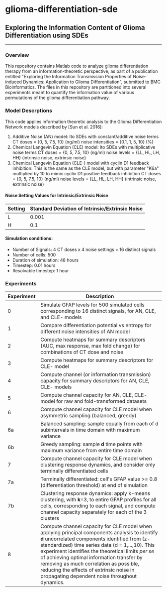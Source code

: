 # glioma-differentiation-sde
## Exploring the Information Content of Glioma Differentiation using SDEs
***
### Overview
This repository contains Matlab code to analyze glioma differentiation therapy from an information-theoretic perspective, as part of a publication entitled "Exploring the Information Transmission Properties of Noise-induced Dynamics:
Application to Glioma Differentiation", submitted to BMC Bioinformatics. The files in this repository are partitioned into several experiments meant to quantify the information value of various permutations of the glioma differentiation pathway. 

### Model Descrptions
This code applies information theoretic analysis to the Glioma Differentiation 
Network models described by [Sun et al. 2016]:

1. Additive Noise (AN) model: Ito SDEs with constant/additive noise terms
    CT doses = {0, 5, 7.5, 10} (ng/ml)
    noise intensities = {0.1, 1, 5, 10} (%)
2. Chemical Langevin Equation (CLE) model: Ito SDEs with multiplicative noise terms
    CT doses = {0, 5, 7.5, 10} (ng/ml)
    noise levels = {LL, HL, LH, HH} (intrinsic noise, extrinsic noise)
3. Chemical Langevin Equation (CLE-) model with cyclin D1 feedback inhibition:
    This is the same as the CLE model, but with parameter "K6a" multiplied by 10 to
    mimic cyclin D1 positive feedback inhibition
    CT doses = {0, 5, 7.5, 10} (ng/ml)
    noise levels = {LL, HL, LH, HH} (intrinsic noise, extrinsic noise)
    
    
#### Noise Setting Values for Intrinsic/Extrinsic Noise
Setting | Standard Deviation of Intrinsic/Extrinsic Noise
--------|------------------------------------------------
L       |         0.001
H       |         0.1

#### Simulation conditions:
* Number of Signals: 4 CT doses x 4 noise settings = 16 distinct signals
* Number of cells: 500
* Duration of simulation: 48 hours
* Timestep: 0.01 hours
* Resolvable timestep: 1 hour

### Experiments
Experiment | Description
--------- | -----------
0 |  Simulate GFAP levels for 500 simulated cells corresponding to 16 distinct signals, for AN, CLE, and CLE- models
1 |  Compare differentiation potential vs entropy for different noise intensities of AN model 
2 |  Compute heatmaps for summary descriptors (AUC, max response, max fold change) for combinations of CT dose and noise
3 |  Compute heatmaps for summary descriptors for CLE- model
4 |  Compute channel (or information transmission) capacity for summary descriptors for AN, CLE, CLE- models
5 |  Compute channel capacity for AN, CLE, CLE- model for raw and fold-transformed datasets 
6 |  Compute channel capacity for CLE model when asymmetric sampling (balanced, greedy)
6a | Balanced sampling: sample equally from each of d subintervals in time domain with maximum variance
6b | Greedy sampling: sample **d** time points with maximum variance from entire time domain 
7 |  Compute channel capacity for CLE model when clustering response dynamics, and consider only terminally differentiated cells
7a | Terminally differentiated: cell's GFAP value >= 0.8 (differentiation threshold) at end of simulation
7b | Clustering response dynamics: apply k-means clustering, with **k**=3, to entire GFAP profiles for all cells, corresponding to each signal, and compute channel capacity separately for each of the 3 clusters
8 | Compute channel capacity for CLE model when applying principal components analysis to identify **d** uncorrelated components identified from (z-standardized) time series data (d = 1,...,10). This experiment identifies the theoretical limits *per se* of achieving optimal information transfer by removing as much correlation as possible, reducing the effects of extrinsic noise in       propagating dependent noise throughout dynamics.








